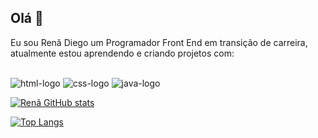 ## Olá :raised_hands:

Eu sou Renã Diego um Programador Front End em transição de carreira, atualmente estou aprendendo e criando projetos com:
<br>
<br>

<img src= "https://img.shields.io/badge/HTML5-E34F26?style=for-the-badge&logo=html5&logoColor=white" alt= "html-logo" />
<img src= "https://img.shields.io/badge/CSS-239120?&style=for-the-badge&logo=css3&logoColor=white" alt= "css-logo" />
<img src= "https://img.shields.io/badge/JavaScript-F7DF1E?style=for-the-badge&logo=javascript&logoColor=black" alt= "java-logo" />

[![Renã GitHub stats](https://github-readme-stats.vercel.app/api?username=Rena-Diego)](https://github.com/anuraghazra/github-readme-stats)

[![Top Langs](https://github-readme-stats.vercel.app/api/top-langs/?username=Rena-Diego)](https://github.com/anuraghazra/github-readme-stats)

